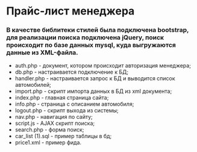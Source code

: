 # Прайс-лист менеджера
###  В качестве библитеки стилей была подключена bootstrap, для реализации поиска подключена jQuery, поиск происходит по базе данных mysql, куда выгружаются данные из XML-файла.
- auth.php - документ, котором происходит авторизация менеджера;
- db.php - настраивается подключение к БД;
- handler.php - настраивается запрос к БД и выводится список автомобилей;
- import.php - скрипт импорта данных в БД из xml документа;
- index.php - главная страница сайта;
- info.php - страница с описанием автомобиля;
- logout.php - скрипт выхода из системы;
- nav.php - навигация по сайту;
- script.js - AJAX скрипт поиска;
- search.php - форма поиск;
- car_list (1).sql - пример таблицы в бд;
- price1.xml - пример фида.
